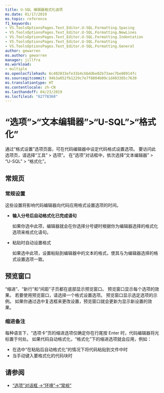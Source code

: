 ```yaml
---
title: U-SQL 编辑器格式化选项
ms.date: 01/17/2019
ms.topic: reference
f1_keywords:
- VS.ToolsOptionsPages.Text_Editor.U-SQL.Formatting.Spacing
- VS.ToolsOptionsPages.Text_Editor.U-SQL.Formatting.NewLines
- VS.ToolsOptionsPages.Text_Editor.U-SQL.Formatting.Indentation
- VS.ToolsOptionsPages.Text_Editor.U-SQL.Formatting
- VS.ToolsOptionsPages.Text_Editor.U-SQL.Formatting.General
author: gewarren
ms.author: gewarren
manager: jillfra
ms.workload:
- multiple
ms.openlocfilehash: 6c402033efe31b4cbbddbe02b73aec7be08914fc
ms.sourcegitcommit: 94b3a052fb1229c7e7f8804b09c1d403385c7630
ms.translationtype: HT
ms.contentlocale: zh-CN
ms.lasthandoff: 04/23/2019
ms.locfileid: "62778360"
---
```

# <a name="options-text-editor-u-sql-formatting"></a>“选项”>“文本编辑器”>“U-SQL”>“格式化”

通过“格式设置”选项页面，可在代码编辑器中设定代码格式设置选项。 要访问此选项页，请选择“工具” > 选项”。 在“选项”对话框中，依次选择“文本编辑器” > “U-SQL” > “格式化”。

## <a name="general-page"></a>常规页

### <a name="general-settings"></a>常规设置

这些设置将影响代码编辑器向代码应用格式设置选项的时间。

- **输入分号后自动格式化已完成语句**

   如果你选中此项，编辑器就会在你选择分号键时根据你为编辑器选择的格式化选项来格式化语句。

- 粘贴时自动设置格式

   如果选中此项，设置粘贴到编辑器中的文本的格式，使其与为编辑器选择的格式设置选项一致。

## <a name="preview-windows"></a>预览窗口

“缩进”、“新行”和“间距”子页都在底部显示预览窗口。 预览窗口显示每个选项的效果。 若要使用预览窗口，请选择一个格式设置选项。 预览窗口显示选定选项的示例。 如果你通过选中复选框来更改设置，预览窗口就会更新为显示新设置的效果。

### <a name="indentation-remarks"></a>缩进备注

每种语言下，“选项卡”页的缩进选项仅确定你在行尾按 Enter 时，代码编辑器将光标置于何处。 如果代码自动格式化，“格式化”下的缩进选项就会应用，例如：

- 在选中“在粘贴后自动格式化”的情况下将代码粘贴到文件中时
- 当手动键入要格式化的代码块时

## <a name="see-also"></a>请参阅

- [“选项”对话框 ->“环境”->“常规”](../../ide/reference/general-environment-options-dialog-box.md)